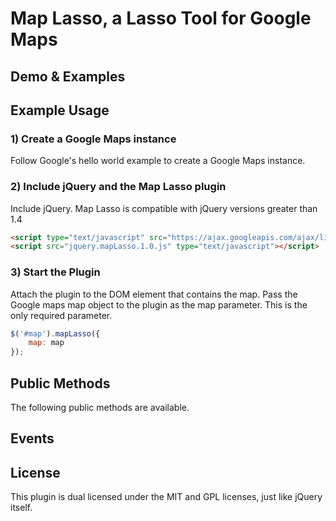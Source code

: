 # Map Lasso, a Lasso Tool for Google Maps

## Demo & Examples

## Example Usage

### 1) Create a Google Maps instance
Follow Google's hello world example to create a Google Maps instance.

### 2) Include jQuery and the Map Lasso plugin
Include jQuery. Map Lasso is compatible with jQuery versions greater than 1.4 
```html
<script type="text/javascript" src="https://ajax.googleapis.com/ajax/libs/jquery/1.8.2/jquery.min.js"></script>
<script src="jquery.mapLasso.1.0.js" type="text/javascript"></script>
```

### 3) Start the Plugin
Attach the plugin to the DOM element that contains the map. Pass the Google maps map object to the plugin as the map parameter. This is the only required parameter.
```js
$('#map').mapLasso({
	map: map
});

```

## Public Methods
The following public methods are available.

## Events 

## License
This plugin is dual licensed under the MIT and GPL licenses, just like jQuery itself.